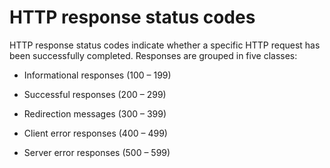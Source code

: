 # HTTP response status codes

HTTP response status codes indicate whether a specific HTTP request has been successfully completed. Responses are grouped in five classes:

- Informational responses (100 – 199)

- Successful responses (200 – 299)

- Redirection messages (300 – 399)

- Client error responses (400 – 499)

- Server error responses (500 – 599)
